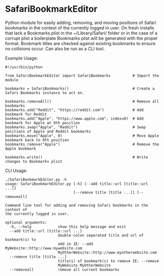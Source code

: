 # SafariBookmarkEditor
Python module for easily adding, removing, and moving positions of Safari bookmarks in the context of the currently logged in user.
On fresh installs that lack a Bookmarks.plist in the ~/Library/Safari/ folder or in the case of a corrupt plist a boilerplate Bookmarks plist will be generated with the proper format. Bookmark titles are checked against existing bookmarks to ensure no collisions occur. Can also be run as a CLI tool.

Example Usage:
```
#!/usr/bin/python

from SafariBookmarkEditor import SafariBookmarks          # Import the module

bookmarks = SafariBookmarks()                             # Create a Safari Bookmarks instance to act on.

bookmarks.removeAll()                                     # Remove all bookmarks
bookmarks.add("Reddit", "https://reddit.com")             # Add bookmark for Reddit
bookmarks.add("Apple", "https://www.apple.com", index=0)  # Add bookmark for Apple at 0th position
bookmarks.swap("Apple", "Reddit")                         # Swap positions of Apple and Reddit bookmarks
bookmarks.move("Apple", 0)                                # Move Apple bookmark back to 0th position
bookmarks.remove("Apple")                                 # Remove the Apple bookmark

bookmarks.write()                                         # Write changes to Bookmarks plist

```

CLI Usage:
```
./SafariBookmarkEditor.py -h
usage: SafariBookmarkEditor.py [-h] [--add title::url [title::url ...]]
                               [--remove title [title ...]] [--removeall]

Command line tool for adding and removing Safari bookmarks in the context of
the currently logged in user.

optional arguments:
  -h, --help            show this help message and exit
  --add title::url [title::url ...]
                        double-colon seperated title and url of bookmark(s) to
                        add in IE: --add MyWebsite::http://www.mywebsite.com
                        MyOtherWebsite::http://www.myotherwebsite.com
  --remove title [title ...]
                        title(s) of bookmark(s) to remove IE: --remove
                        MyWebsite MyOtherWebsite
  --removeall           remove all current bookmarks
```
